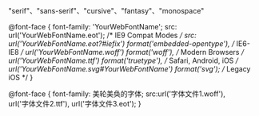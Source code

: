 "serif"、"sans-serif"、"cursive"、"fantasy"、"monospace"



@font-face {
	font-family: 'YourWebFontName';
	src: url('YourWebFontName.eot'); /* IE9 Compat Modes */
	src: url('YourWebFontName.eot?#iefix') format('embedded-opentype'), /* IE6-IE8 */
      url('YourWebFontName.woff') format('woff'), /* Modern Browsers */
      url('YourWebFontName.ttf')  format('truetype'), /* Safari, Android, iOS */
      url('YourWebFontName.svg#YourWebFontName') format('svg'); /* Legacy iOS */
}



@font-face {
  font-family: 美轮美奂的字体;
  src:url('字体文件1.woff'),  
  url('字体文件2.ttf'),
  url('字体文件3.eot');
}